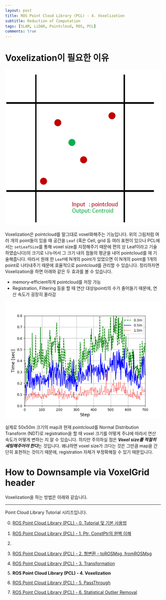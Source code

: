```yaml
---
layout: post
title: ROS Point Cloud Library (PCL) - 4. Voxelization
subtitle: Reduction of Computation
tags: [SLAM, LiDAR, Pointcloud, ROS, PCL]
comments: true
---
```


# Voxelization이 필요한 이유

![centroid](/img/pcl_centroid.PNG)

Voxelization은 pointcloud를 말그대로 voxel화해주는 기능입니다. 위의 그림처럼 여러 개의 point들이 있을 때 공간을 `Leaf` (혹은 Cell, grid 등 여러 표현이 있으나 PCL에서는 `setLeafSize`를 통해 voxel size를 지정해주기 때문에 편의 상 Leaf이라고 기술하였습니다)의 크기로 나누어서 그 크기 내의 점들의 평균을 내어 pointcloud를 재 기술해줍니다. 따라서 원래 한 `Leaf`에 N개의 point가 있었으면 이 N개의 point를 1개의 point로 나타내주기 때문에 효율적으로 pointcloud를 관리할 수 있습니다. 정리하자면 Voxelization을 하면 아래와 같은 두 효과를 볼 수 있습니다.

* memory-efficient하게 pointcloud를 저장 가능
* Registration, Filtering 등을 할 때 연산 대상(point)의 수가 줄어들기 때문에, 연산 속도가 굉장히 올라감

![ndt](/img/according_to_voxel2.png)

실제로 50x50m 크기의 map과 현재 pointcloud를 Normal Distribution Transform (NDT)로 registration을 할 때 voxel 크기를 어떻게 주냐에 따라서 연산 속도가 어떻게 변하는 지 알 수 있습니다. 하지만 주의하실 점은 ***Voxel size를 적절히 세팅해주어야 한다***는 것입니다. 왜냐하면 voxel size가 크다는 것은 그만큼 map을 간단히 표현하는 것이기 때문에, registration 자체가 부정확해질 수 있기 때문입니다.

# How to Downsample via VoxelGrid header

Voxelization을 하는 방법은 아래와 같습니다.


<script src="https://gist.github.com/LimHyungTae/1235dcdbe293133079c359f11906be24.js"></script>

---

Point Cloud Library Tutorial 시리즈입니다.

0. [ROS Point Cloud Library (PCL) - 0. Tutorial 및 기본 사용법](https://limhyungtae.github.io/2019-11-29-ROS-Point-Cloud-Library-(PCL)-0.-Tutorial-%EB%B0%8F-%EA%B8%B0%EB%B3%B8-%EC%82%AC%EC%9A%A9%EB%B2%95/)

1. [ROS Point Cloud Library (PCL) - 1. Ptr, ConstPtr의 완벽 이해](https://limhyungtae.github.io/2019-11-29-ROS-Point-Cloud-Library-(PCL)-1.-Ptr,-ConstPtr%EC%9D%98-%EC%99%84%EB%B2%BD-%EC%9D%B4%ED%95%B4/)
2. 
3. [ROS Point Cloud Library (PCL) - 2. 형변환 - toROSMsg, fromROSMsg](https://limhyungtae.github.io/2019-11-29-ROS-Point-Cloud-Library-(PCL)-2.-%ED%98%95%EB%B3%80%ED%99%98-toROSMsg,-fromROSMsg/)

3. [ROS Point Cloud Library (PCL) - 3. Transformation](https://limhyungtae.github.io/2019-11-29-ROS-Point-Cloud-Library-(PCL)-3.-Transformation/)

4. **ROS Point Cloud Library (PCL) - 4. Voxelization**

5. [ROS Point Cloud Library (PCL) - 5. PassThrough](https://limhyungtae.github.io/2019-11-29-ROS-Point-Cloud-Library-(PCL)-5.-PassThrough/)

6. [ROS Point Cloud Library (PCL) - 6. Statistical Outlier Removal](https://limhyungtae.github.io/2019-11-29-ROS-Point-Cloud-Library-(PCL)-6.-Statistical-Outlier-Removal/)

